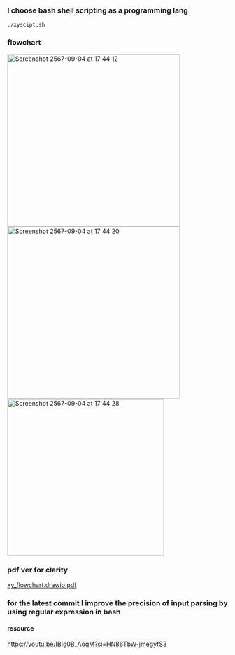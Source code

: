 ### I choose bash shell scripting as a programming lang
```
./xyscipt.sh
```

### flowchart
<img width="394" alt="Screenshot 2567-09-04 at 17 44 12" src="https://github.com/user-attachments/assets/f114683d-f4bc-41be-8214-1a6bf5f03212">

<img width="394" alt="Screenshot 2567-09-04 at 17 44 20" src="https://github.com/user-attachments/assets/d00f7559-6ae7-4ed1-950f-e9e430fb8568">

<img width="358" alt="Screenshot 2567-09-04 at 17 44 28" src="https://github.com/user-attachments/assets/96d90d44-3f35-49d8-a225-b4aef395e8c4">

### pdf ver for clarity

[xy_flowchart.drawio.pdf](https://github.com/user-attachments/files/16869082/xy_flowchart.drawio.pdf)

### for the latest commit I improve the precision of input parsing by using regular expression in bash
#### resource
https://youtu.be/IBIg0B_AoqM?si=HN86TbW-jmegyfS3
